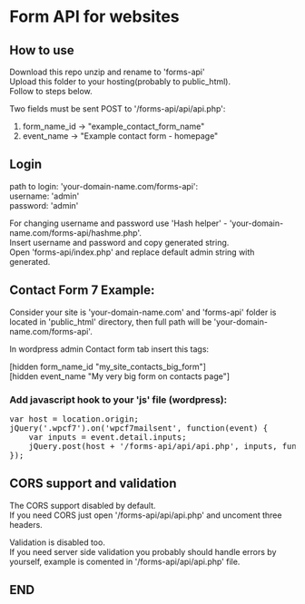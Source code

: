 # Form API for websites

## How to use
Download this repo unzip and rename to 'forms-api' \
Upload this folder to your hosting(probably to public_html). \
Follow to steps below.

Two fields must be sent POST to '/forms-api/api/api.php':
1. form_name_id -> "example_contact_form_name"
2. event_name -> "Example contact form - homepage"

## Login

path to login: 'your-domain-name.com/forms-api': \
username: 'admin' \
password: 'admin'

For changing username and password use 'Hash helper' - 'your-domain-name.com/forms-api/hashme.php'. \
Insert username and password and copy generated string. \
Open 'forms-api/index.php' and replace default admin string with generated.

## Contact Form 7 Example: 

Consider your site is 'your-domain-name.com' and 'forms-api' folder is located in 'public_html' directory, then full path will be 'your-domain-name.com/forms-api'.

In wordpress admin Contact form tab insert this tags:

[hidden form_name_id "my_site_contacts_big_form"] \
[hidden event_name "My very big form on contacts page"]

### Add javascript hook to your 'js' file (wordpress):

<pre>
var host = location.origin;
jQuery('.wpcf7').on('wpcf7mailsent', function(event) {
	var inputs = event.detail.inputs;
	jQuery.post(host + '/forms-api/api/api.php', inputs, function(data) {});
});
</pre>

## CORS support and validation

The CORS support disabled by default. \
If you need CORS just open '/forms-api/api/api.php' and uncoment three headers. 

Validation is disabled too. \
If you need server side validation you probably should handle errors by yourself, example is comented in '/forms-api/api/api.php' file.

## END


